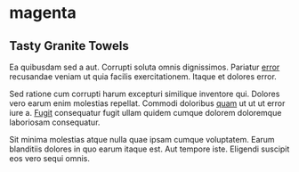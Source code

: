 # magenta

## Tasty Granite Towels

Ea quibusdam sed a aut. Corrupti soluta omnis dignissimos. Pariatur [error](/eos/est/autem/baby__tools_&_kids_silver_drive.md) recusandae veniam ut quia facilis exercitationem. Itaque et dolores error.

Sed ratione cum corrupti harum excepturi similique inventore qui. Dolores vero earum enim molestias repellat. Commodi doloribus [quam](/consequatur/architecto/ergonomic_assimilated_avon.md) ut ut ut error iure a. [Fugit](/facere/adipisci/quam/saint_vincent_and_the_grenadines.md) consequatur fugit ullam quidem cumque dolorem doloremque laboriosam consequatur.

Sit minima molestias atque nulla quae ipsam cumque voluptatem. Earum blanditiis dolores in quo earum itaque est. Aut tempore iste. Eligendi suscipit eos vero sequi omnis.

